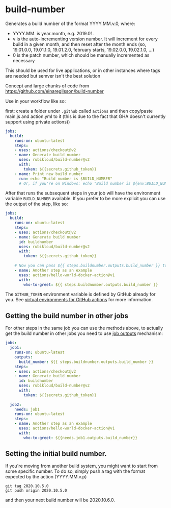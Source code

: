 # build-number

Generates a build number of the format YYYY.MM.v.0, where:

- YYYY.MM. is year.month, e.g. 2019.01.
- v is the auto-incrementing version number. It will increment for every build in a given month, and then reset
  after the month ends (so, 19.01.0.0, 19.01.1.0, 19.01.2.0, february starts, 19.02.0.0, 19.02.1.0, ...)
- 0 is the patch number, which should be manually incremented as necessary

This should be used for live applications, or in other instances where tags are needed but semver isn't the best solution

Concept and large chunks of code from https://github.com/einaregilsson/build-number

Use in your workflow like so:

first: create a folder under `.github` called `actions` and then copy/paste main.js and action.yml to it (this is due to the fact that GHA doesn't currently support using private actions))

```yaml
jobs:
  build:
    runs-on: ubuntu-latest
    steps:
    - uses: actions/checkout@v2
    - name: Generate build number
      uses: rubikloud/build-number@v2
      with:
        token: ${{secrets.github_token}}        
    - name: Print new build number
      run: echo "Build number is $BUILD_NUMBER"
      # Or, if you're on Windows: echo "Build number is ${env:BUILD_NUMBER}"
```

After that runs the subsequent steps in your job will have the environment variable `BUILD_NUMBER` available. If you prefer to be more explicit you can use the output of the step, like so:

```yaml
jobs:
  build:
    runs-on: ubuntu-latest
    steps:
    - uses: actions/checkout@v2
    - name: Generate build number
      id: buildnumber
      uses: rubikloud/build-number@v2
      with:
        token: ${{secrets.github_token}}        
    
    # Now you can pass ${{ steps.buildnumber.outputs.build_number }} to the next steps.
    - name: Another step as an example
      uses: actions/hello-world-docker-action@v1
      with:
        who-to-greet: ${{ steps.buildnumber.outputs.build_number }}
```
The `GITHUB_TOKEN` environment variable is defined by GitHub already for you. See [virtual environments for GitHub actions](https://help.github.com/en/articles/virtual-environments-for-github-actions#github_token-secret) for more information.

## Getting the build number in other jobs

For other steps in the same job you can use the methods above,
to actually get the build number in other jobs you need to use [job outputs](https://help.github.com/en/actions/reference/workflow-syntax-for-github-actions#jobsjobs_idoutputs) mechanism:

```yaml
jobs:
  job1:
    runs-on: ubuntu-latest
    outputs:
      build_number: ${{ steps.buildnumber.outputs.build_number }}
    steps:
    - uses: actions/checkout@v2
    - name: Generate build number
      id: buildnumber
      uses: rubikloud/build-number@v2
      with:
        token: ${{secrets.github_token}}
          
  job2:
    needs: job1
    runs-on: ubuntu-latest
    steps:
    - name: Another step as an example
      uses: actions/hello-world-docker-action@v1
      with:
        who-to-greet: ${{needs.job1.outputs.build_number}}
```

## Setting the initial build number.

If you're moving from another build system, you might want to start from some specific number. To do so, simply push a tag with the format expected by the
action (YYYY.MM.v.p)

```
git tag 2020.10.5.0
git push origin 2020.10.5.0
```

and then your next build number will be 2020.10.6.0.
